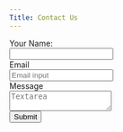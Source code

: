 ```yaml
---
Title: Contact Us
---
```


<form name="contact" method="POST" data-netlify="true">

  <div class="field">
    <label class="label">Your Name: </label>
    <div class="control">
        <input class="input" type="text" name="name" />
    </div> 
  </div>

  <div class="field">
  <label class="label">Email</label>
  <div class="control has-icons-left has-icons-right">
    <input class="input" name="email" type="email" placeholder="Email input">
    <span class="icon is-small is-left">
      <i class="fas fa-envelope"></i>
    </span>
  </div>
</div>

<div class="field">
  <label class="label">Message</label>
  <div class="control">
    <textarea name="message" class="textarea" placeholder="Textarea"></textarea>
  </div>
</div>

<div class="field is-grouped">
  <div class="control">
    <button type="submit" class="button is-link">Submit</button>
  </div>
</div>

</form>